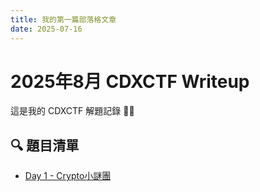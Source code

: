 ```yaml
---
title: 我的第一篇部落格文章
date: 2025-07-16
---
```


# 2025年8月 CDXCTF Writeup

這是我的 CDXCTF 解題記錄 🧠✨

## 🔍 題目清單

- [Day 1 - Crypto小謎團](./day1_crypto.md)
